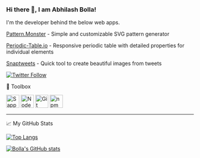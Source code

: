 ### Hi there 👋, I am Abhilash Bolla!

I'm the developer behind the below web apps. 

[Pattern.Monster](https://pattern.monster) - Simple and customizable SVG pattern generator

[Periodic-Table.io](https://periodic-table.io) - Responsive periodic table with detailed properties for individual elements

[Snaptweets](https://snaptweets.com) - Quick tool to create beautiful images from tweets

[![Twitter Follow](https://img.shields.io/twitter/follow/abhilashbolla?label=People%20following%20me%20on%20Twitter&style=social)](https://twitter.com/intent/follow?screen_name=MrNaveenCS)


🧰 Toolbox

<img src="https://sapper.svelte.dev/sapper-logo.svg" alt="Sapper" height="35"/> 
<img src="https://upload.wikimedia.org/wikipedia/commons/d/d9/Node.js_logo.svg" alt="NodeJS" height="35"/>
<img src="https://upload.wikimedia.org/wikipedia/commons/e/e0/Git-logo.svg" alt="Git" height="35"/>
<img src="https://upload.wikimedia.org/wikipedia/commons/d/db/Npm-logo.svg" alt="npm" height="35"/>

---

📈 My GitHub Stats

[![Top Langs](https://github-readme-stats.vercel.app/api/top-langs/?username=ivssh&hide=java&theme=radical)](https://github.com/anuraghazra/github-readme-stats)

[![Bolla's GitHub stats](https://github-readme-stats.vercel.app/api?username=ivssh&theme=radical)](https://github.com/anuraghazra/github-readme-stats)
